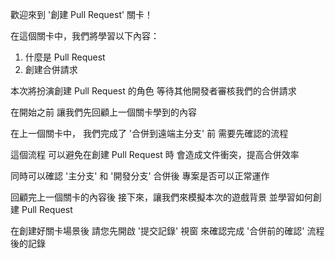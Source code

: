 歡迎來到
'創建 Pull Request' 關卡！

在這個關卡中，我們將學習以下內容：
1. 什麼是 Pull Request
2. 創建合併請求

本次將扮演創建 Pull Request 的角色
等待其他開發者審核我們的合併請求

在開始之前
讓我們先回顧上一個關卡學到的內容

在上一個關卡中，
我們完成了 '合併到遠端主分支' 前
需要先確認的流程

這個流程
可以避免在創建 Pull Request 時
會造成文件衝突，提高合併效率

同時可以確認
'主分支' 和 '開發分支' 合併後
專案是否可以正常運作

回顧完上一個關卡的內容後
接下來，讓我們來模擬本次的遊戲背景
並學習如何創建 Pull Request

在創建好關卡場景後
請您先開啟 '提交記錄' 視窗
來確認完成 '合併前的確認' 流程後的記錄